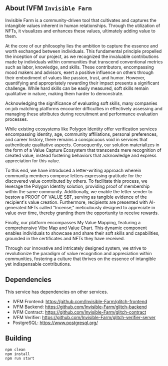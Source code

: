 ## About IVFM `Invisible Farm`
Invisible Farm is a community-driven tool that cultivates and captures the intangible values inherent in human relationships. Through the utilization of NFTs, it visualizes and enhances these values, ultimately adding value to them.

At the core of our philosophy lies the ambition to capture the essence and worth exchanged between individuals. This fundamental principle propelled the inception of our project, as we recognized the invaluable contributions made by individuals within communities that transcend conventional metrics such as labor, knowledge, and skills. These contributors, encompassing mood makers and advisors, exert a positive influence on others through their embodiment of values like passion, trust, and humor. However, quantifying and appropriately rewarding their impact presents a significant challenge. While hard skills can be easily measured, soft skills remain qualitative in nature, making them harder to demonstrate.

Acknowledging the significance of evaluating soft skills, many companies on job matching platforms encounter difficulties in effectively assessing and managing these attributes during recruitment and performance evaluation processes.

While existing ecosystems like Polygon Identity offer verification services encompassing identity, age, community affiliations, personal preferences, and career history, there remains a conspicuous void in services that authenticate qualitative aspects. Consequently, our solution materializes in the form of a Value Capture Ecosystem that transcends mere recognition of created value, instead fostering behaviors that acknowledge and express appreciation for this value.

To this end, we have introduced a letter-writing approach wherein community members compose letters expressing gratitude for the discovered value contributed by others. To facilitate this process, we leverage the Polygon Identity solution, providing proof of membership within the same community. Additionally, we enable the letter sender to bestow a PROOF OF VALUE SBT, serving as tangible evidence of the recipient's value creation. Furthermore, recipients are presented with AI-generated NFTs called "Incense," meticulously designed to appreciate in value over time, thereby granting them the opportunity to receive rewards.

Finally, our platform encompasses My Value Mapping, featuring a comprehensive Vibe Map and Value Chart. This dynamic component enables individuals to showcase and share their soft skills and capabilities, grounded in the certificates and NFTs they have received.

Through our innovative and intricately designed system, we strive to revolutionize the paradigm of value recognition and appreciation within communities, fostering a culture that thrives on the essence of intangible yet indispensable contributions.



Dependencies
------------
This service has dependencies on other services.
- IVFM Frontend: https://github.com/Invisible-Farm/glitch-frontend
- IVFM Backend: https://github.com/Invisible-Farm/glitch-backend
- IVFM Contract: https://github.com/Invisible-Farm/glitch-contract
- IVFM Verifier: https://github.com/Invisible-Farm/glitch-verifier-server
- PostgreSQL: https://www.postgresql.org/

Building
--------
	npm clean
	npm install
    npm run start

